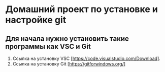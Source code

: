 # Домашний проект по установке и настройке git

## Для начала нужно установить такие программы как VSC и Git

1. Cсылка на установку VSC [https://code.visualstudio.com/Download].
2. Cсылка на установку Git [https://gitforwindows.org/]
